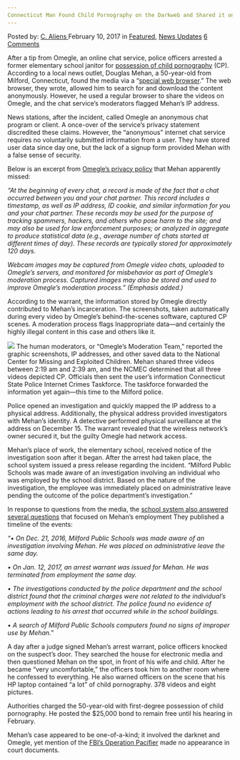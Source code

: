 ```yaml
---
Connecticut Man Found Child Pornography on the Darkweb and Shared it on Omegle
---
```

<article class="post-listing post-18066 post type-post status-publish format-standard has-post-thumbnail hentry 
    <div class="post-inner">
        <span>Posted by: <a href="https://www.deepdotweb.com/author/caliens/" title="">C. Aliens </a></span>
    <span>February 10, 2017</span>
    <span>in <a href="https://www.deepdotweb.com/category/deepdot-news/" rel="category tag">Featured</a>, <a href="https://www.deepdotweb.com/category/news-updates/" rel="category tag">News Updates</a></span>
    <span><a href="https://www.deepdotweb.com/2017/02/10/connecticut-man-found-child-pornography-on-the-darkweb/#comments">6 Comments</a></span>
    </p>
    <div class="clear"></div>
    <div class="entry">
    <p>After a tip from Omegle, an online chat service, police officers arrested a former elementary school janitor for <a href="https://www.deepdotweb.com/2017/01/17/ohio-man-indicted-on-child-porn-charges/">possession of child pornography</a> (CP). According to a local news outlet, Douglas Mehan, a 50-year-old from Milford, Connecticut, found the media via a “<a href="http://www.nhregister.com/general-news/20170120/warrant-former-milford-school-custodian-used-dark-web-anonymous-chat-room-for-child-porn">special web browser</a>.” The web browser, they wrote, allowed him to search for and download the content anonymously. However, he used a regular browser to share the videos on Omegle, and the chat service’s moderators flagged Mehan’s IP address.</p>
    <p>News stations, after the incident, called Omegle an anonymous chat program or client. A once-over of the service’s privacy statement discredited these claims. However, the “anonymous” internet chat service requires no voluntarily submitted information from a user. They have stored user data since day one, but the lack of a signup form provided Mehan with a false sense of security.</p>
    <p>Below is an excerpt from <a href="http://www.omegle.com/static/privacy.html">Omegle’s privacy policy</a> that Mehan apparently missed:</p>
    <p><em>“</em><em>At the beginning of every chat, a record is made</em><em> of the fact that a chat occurred between you and your chat partner. </em><em>This record includes a timestamp, as well as IP address, ID cookie, and similar information for you and your chat partner</em><em>. These records may be used for the purpose of tracking spammers, hackers, and others who pose harm to the site; and may also be </em><em>used for law enforcement purposes</em><em>; or analyzed in aggregate to produce statistical data (e.g., average number of chats started at different times of day). These records are typically stored for approximately 120 days.</em></p>
    <p><em>Webcam images may be captured from Omegle video chats, uploaded to Omegle&#8217;s servers, and monitored for misbehavior as part of Omegle&#8217;s moderation process</em><em>. Captured images may also be stored and used to improve Omegle&#8217;s moderation process.” (Emphasis added.)</em></p>
    <p>According to the warrant, the information stored by Omegle directly contributed to Mehan’s incarceration. The screenshots, taken automatically during every video by Omegle’s behind-the-scenes software, captured CP scenes. A moderation process flags Inappropriate data—and certainly the highly illegal content in this case and others like it.</p>
    <p><img class="wp-image-18070 aligncenter" src="/imgs/2017/02/word-image-17.jpeg" srcset="/imgs/2017/02/word-image-17.jpeg 731w, /imgs/2017/02/word-image-17-300x121.jpeg 300w" sizes="(max-width: 731px) 100vw, 731px" /> The human moderators, or “Omegle’s Moderation Team,” reported the graphic screenshots, IP addresses, and other saved data to the National Center for Missing and Exploited Children. Mehan shared three videos between 2:19 am and 2:39 am, and the NCMEC determined that all three videos depicted CP. Officials then sent the user’s information Connecticut State Police Internet Crimes Taskforce. The taskforce forwarded the information yet again—this time to the Milford police.</p>
    <p>Police opened an investigation and quickly mapped the IP address to a physical address. Additionally, the physical address provided investigators with Mehan’s identity. A detective performed physical surveillance at the address on December 15. The warrant revealed that the wireless network’s owner secured it, but the guilty Omegle had network access.</p>
    <p>Mehan’s place of work, the elementary school, received notice of the investigation soon after it began. After the arrest had taken place, the school system issued a press release regarding the incident. “Milford Public Schools was made aware of an investigation involving an individual who was employed by the school district. Based on the nature of the investigation, the employee was immediately placed on administrative leave pending the outcome of the police department’s investigation.”</p>
    <p>In response to questions from the media, the <a href="http://www.milfordmirror.com/70670/milford-man-charged-with-possession-of-child-pornography/">school system also answered several questions</a> that focused on Mehan’s employment They published a timeline of the events:</p>
    <p><em>“• On Dec. 21, 2016, Milford Public Schools was made aware of an investigation involving Mehan. He was placed on administrative leave the same day.</em></p>
    <p><em>• On Jan. 12, 2017, an arrest warrant was issued for Mehan. He was terminated from employment the same day.</em></p>
    <p><em>• The investigations conducted by the police department and the school district found that the criminal charges were not related to the individual’s employment with the school district. The police found no evidence of actions leading to his arrest that occurred while in the school buildings.</em></p>
    <p><em>• A search of Milford Public Schools computers found no signs of improper use by Mehan.”</em></p>
    <p>A day after a judge signed Mehan’s arrest warrant, police officers knocked on the suspect’s door. They searched the house for electronic media and then questioned Mehan on the spot, in front of his wife and child. After he became “very uncomfortable,” the officers took him to another room where he confessed to everything. He also warned officers on the scene that his HP laptop contained “a lot” of child pornography. 378 videos and eight pictures.</p>
    <p>Authorities charged the 50-year-old with first-degree possession of child pornography. He posted the $25,000 bond to remain free until his hearing in February.</p>
    <p>Mehan’s case appeared to be one-of-a-kind; it involved the darknet and Omegle, yet mention of the <a href="https://www.deepdotweb.com/tag/playpen/">FBI’s Operation Pacifier</a> made no appearance in court documents.</p>
    </div>
    <span style="display:none" class="updated">2017-02-10</span>
    <div style="display:none" class="vcard author" itemprop="author" itemscope itemtype="http://schema.org/Person"><strong class="fn" itemprop="name"><a href="https://www.deepdotweb.com/author/caliens/" title="Posts by C. Aliens" rel="author">C. Aliens</a></strong></div>
    </div>
</article>

